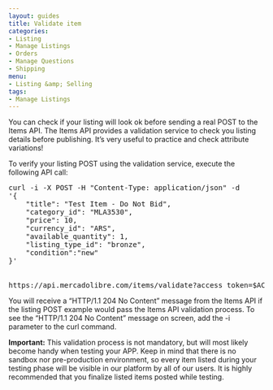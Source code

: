 ```yaml
---
layout: guides
title: Validate item
categories: 
- Listing
- Manage Listings
- Orders
- Manage Questions
- Shipping
menu: 
- Listing &amp; Selling
tags: 
- Manage Listings
---
```


You can check if your listing will look ok before sending a real POST to the Items API. The Items API provides a validation service to check you listing details before publishing. It’s very useful to practice and check attribute variations!

To verify your listing POST using the validation service, execute the following API call:

<pre class="terminal">
curl -i -X POST -H "Content-Type: application/json" -d
'{
    "title": "Test Item - Do Not Bid",
    "category_id": "MLA3530",
    "price": 10,
    "currency_id": "ARS",
    "available_quantity": 1,
    "listing_type_id": "bronze",
    "condition":"new"
}'


https://api.mercadolibre.com/items/validate?access_token=$ACCESS_TOKEN
</pre>
You will receive a “HTTP/1.1 204 No Content” message from the Items API if the listing POST example would pass the Items API validation process. To see the “HTTP/1.1 204 No Content” message on screen, add the -i parameter to the curl command.

**Important:** This validation process is not mandatory, but will most likely become handy when testing your APP. Keep in mind that there is no sandbox nor pre-production environment, so every item listed during your testing phase will be visible in our platform by all of our users. It is highly recommended that you finalize listed items posted while testing.